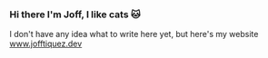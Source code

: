 ### Hi there I'm Joff, I like cats :cat:

I don't have any idea what to write here yet, but here's my website www.jofftiquez.dev
